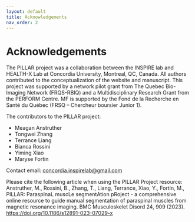 ```yaml
---
layout: default
title: Acknowledgements
nav_order: 2
---
```


# Acknowledgements

The PILLAR project was a collaboration between the INSPIRE lab and HEALTH-X Lab at Concordia University, Montreal, QC, Canada. All authors contributed to the conceptualization of the website and manuscript. This project was supported by a network pilot grant from The Quebec Bio-Imaging Network (FRQS-RBIQ) and a Multidisciplinary Research Grant from the PERFORM Centre. MF is supported by the Fond de la Recherche en Santé du Québec (FRSQ – Chercheur boursier Junior 1).

 The contributors to the PILLAR project:
 <ul>
   <li>Meagan Anstruther</li>
   <li>Tongwei Zhang</li>
   <li>Terrance Liang</li>
   <li>Bianca Rossini</li>
   <li>Yiming Xiao</li>
   <li>Maryse Fortin</li>
 </ul>

 Contact email: concordia.inspirelab@gmail.com

Please cite the following article when using the PILLAR Project resource:
Anstruther, M., Rossini, B., Zhang, T., Liang, Terrance, Xiao, Y., Fortin, M., PILLAR: ParaspInaL muscLe segmentAtion pRoject - a comprehensive online resource to guide manual segmentation of paraspinal muscles from magnetic resonance imaging. BMC Musculoskelet Disord 24, 909 (2023). https://doi.org/10.1186/s12891-023-07029-x
